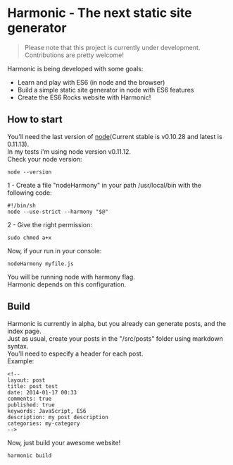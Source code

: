 # Harmonic - The next static site generator
> Please note that this project is currently under development. Contributions are pretty welcome!

Harmonic is being developed with some goals:  
- Learn and play with ES6 (in node and the browser)
- Build a simple static site generator in node with ES6 features
- Create the ES6 Rocks website with Harmonic!

## How to start
You'll need the last version of [node](http://nodejs.org/)(Current stable is v0.10.28 and latest is 0.11.13).  
In my tests i'm using node version v0.11.12.  
Check your node version:  
```shell
node --version
```

1 - Create a file "nodeHarmony" in your path /usr/local/bin with the following code:
```shell
#!/bin/sh
node --use-strict --harmony "$@"
```
2 - Give the right permission:
```shell
sudo chmod a+x
```

Now, if your run in your console:  
```shell
nodeHarmony myfile.js
```
You will be running node with harmony flag.  
Harmonic depends on this configuration.


## Build
Harmonic is currently in alpha, but you already can generate posts, and the index page.  
Just as usual, create your posts in the "/src/posts" folder using markdown syntax.  
You'll need to especify a header for each post.  
Example:
```
<!--
layout: post
title: post test
date: 2014-01-17 00:33
comments: true
published: true
keywords: JavaScript, ES6
description: my post description
categories: my-category
-->
```

Now, just build your awesome website!  
```shell
harmonic build
```



